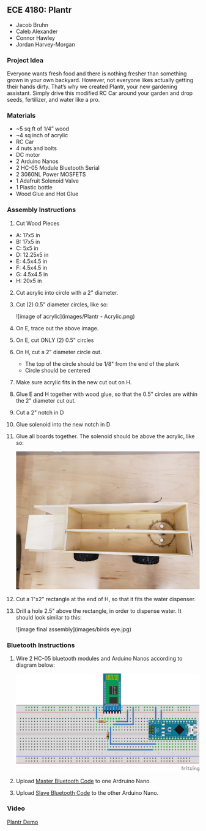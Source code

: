 ## ECE 4180: Plantr
* Jacob Bruhn
* Caleb Alexander
* Connor Hawley
* Jordan Harvey-Morgan

### Project Idea
Everyone wants fresh food and there is nothing fresher than something grown in your own backyard. However, not everyone likes actually getting their hands dirty. That’s why we created Plantr, your new gardening assistant. Simply drive this modified RC Car around your garden and drop seeds, fertilizer, and water like a pro. 

### Materials
* ~5 sq ft of 1/4” wood
* ~4 sq inch of acrylic
* RC Car
* 4 nuts and bolts
* DC motor
* 2 Arduino Nanos
* 2 HC-05 Module Bluetooth Serial
* 2 3060NL Power MOSFETS
* 1 Adafruit Solenoid Valve
* 1 Plastic bottle
* Wood Glue and Hot Glue

### Assembly Instructions
1. Cut Wood Pieces
  * A: 17x5 in
  * B: 17x5 in
  * C: 5x5 in
  * D: 12.25x5 in
  * E: 4.5x4.5 in
  * F: 4.5x4.5 in
  * G: 4.5x4.5 in
  * H: 20x5 in
2. Cut acrylic into circle with a 2" diameter.
3. Cut (2) 0.5" diameter circles, like so: 
   
   ![image of acrylic](images/Plantr - Acrylic.png)
4. On E, trace out the above image.
5. On E, cut ONLY (2) 0.5" circles
6. On H, cut a 2" diameter circle out. 
   * The top of the circle should be 1/8" from the end of the plank
   * Circle should be centered
7. Make sure acrylic fits in the new cut out on H.
8. Glue E and H together with wood glue, so that the 0.5" circles are within the 2" diameter cut out.
9. Cut a 2" notch in D
10. Glue solenoid into the new notch in D
11. Glue all boards together. The solenoid should be above the acrylic, like so: 
    
    ![image of assembled project](images/birdseye1.jpg)
12. Cut a 1"x2" rectangle at the end of H, so that it fits the water dispenser.
13. Drill a hole 2.5" above the rectangle, in order to dispense water. It should look similar to this:
    
    ![image final assembly](images/birds eye.jpg)

### Bluetooth Instructions
1. Wire 2 HC-05 bluetooth modules and Arduino Nanos according to diagram below:

   ![bluetooth wiring](images/Bluetooth-v2_bb.png)
2. Upload [Master Bluetooth Code](masterCodeUI.ino) to one Ardruino Nano.
3. Upload [Slave Bluetooth Code](slaveCode.ino) to the other Arduino Nano.

### Video
[Plantr Demo](https://youtu.be/5BmW7oG9Ynw)
      

